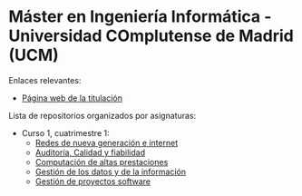 # Máster en Ingeniería Informática - Universidad COmplutense de Madrid (UCM)

Enlaces relevantes:

- [Página web de la titulación](https://informatica.ucm.es/master-en-ingenieria-informatica)

Lista de repositorios organizados por asignaturas:

- Curso 1, cuatrimestre 1:
  - [Redes de nueva generación e internet](https://github.com/MarioInf-Master-CompuerScience-UCM/Redes-De-Nueva-Generacion)
  - [Auditoría, Calidad y fiabilidad](https://github.com/MarioInf-Master-CompuerScience-UCM/Auditoria_Calidad_Fiabilidad)
  - [Computación de altas prestaciones](https://github.com/MarioInf-Master-CompuerScience-UCM/ComputacionAltasPrestaciones)
  - [Gestión de los datos y de la información](https://github.com/MarioInf-Master-CompuerScience-UCM/Gestion_datosInformacion)
  - [Gestión de proyectos software](https://github.com/MarioInf-Master-CompuerScience-UCM/Gestion_proyectosSoftware)
